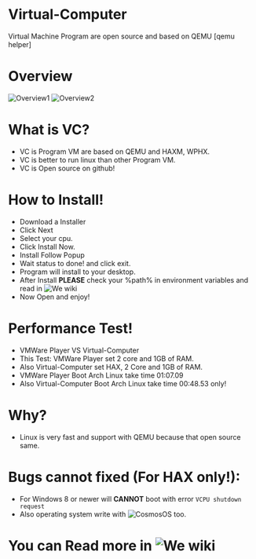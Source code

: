 # Virtual-Computer
Virtual Machine Program are open source and based on QEMU [qemu helper]

# Overview
![Overview1](https://github.com/fusedevgithub/Virtual-Computer/blob/main/png/VCOVER1.PNG?raw=true)
![Overview2](https://github.com/fusedevgithub/Virtual-Computer/blob/main/png/Over2.PNG?raw=true)

# What is VC?
- VC is Program VM are based on QEMU and HAXM, WPHX.
- VC is better to run linux than other Program VM.
- VC is Open source on github!

# How to Install!
- Download a Installer
- Click Next
- Select your cpu.
- Click Install Now.
- Install Follow Popup
- Wait status to done! and click exit.
- Program will install to your desktop.
- After Install **PLEASE** check your %path% in environment variables and read in ![We wiki](https://github.com/fusedevgithub/Virtual-Computer/wiki/Install-fix-%25path%25-is-broken.)
- Now Open and enjoy!
# Performance Test!
- VMWare Player VS Virtual-Computer
- This Test: VMWare Player set 2 core and 1GB of RAM.
- Also Virtual-Computer set HAX, 2 Core and 1GB of RAM.
- VMWare Player Boot Arch Linux take time 01:07.09
- Also Virtual-Computer Boot Arch Linux take time 00:48.53 only!
# Why?
- Linux is very fast and support with QEMU because that open source same.
# Bugs cannot fixed (For HAX only!):
- For Windows 8 or newer will **CANNOT** boot with error ``` VCPU shutdown request ```
- Also operating system write with ![CosmosOS](https://github.com/CosmosOS/Cosmos) too.
# You can Read more in ![We wiki](https://github.com/fusedevgithub/Virtual-Computer/wiki/)
